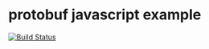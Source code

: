 # protobuf javascript example
[![Build Status](https://travis-ci.org/xuwei-k/protobuf-javascript-example.svg?branch=master)](https://travis-ci.org/xuwei-k/protobuf-javascript-example)

